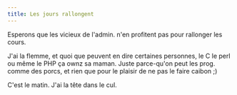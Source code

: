 ```yaml
---
title: Les jours rallongent
---
```


Esperons que les vicieux de l'admin. n'en profitent pas pour rallonger les
cours.

J'ai la flemme, et quoi que peuvent en dire certaines personnes, le C le perl
ou même le PHP ça ownz sa maman. Juste parce-qu'on peut les prog. comme des
porcs, et rien que pour le plaisir de ne pas le faire caibon ;)

C'est le matin. J'ai la tête dans le cul.


